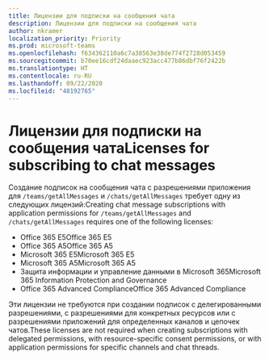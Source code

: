 ```yaml
---
title: Лицензии для подписки на сообщения чата
description: Лицензии для подписки на сообщения чата
author: nkramer
localization_priority: Priority
ms.prod: microsoft-teams
ms.openlocfilehash: f634362110a6c7a38563e38de774f2728d053459
ms.sourcegitcommit: b70ee16cdf24daaec923acc477b86dbf76f2422b
ms.translationtype: HT
ms.contentlocale: ru-RU
ms.lasthandoff: 09/22/2020
ms.locfileid: "48192765"
---
```

# <a name="licenses-for-subscribing-to-chat-messages"></a><span data-ttu-id="c165f-103">Лицензии для подписки на сообщения чата</span><span class="sxs-lookup"><span data-stu-id="c165f-103">Licenses for subscribing to chat messages</span></span>

<span data-ttu-id="c165f-104">Создание подписок на сообщения чата с разрешениями приложения для `/teams/getAllMessages` и `/chats/getAllMessages` требует одну из следующих лицензий:</span><span class="sxs-lookup"><span data-stu-id="c165f-104">Creating chat message subscriptions with application permissions for `/teams/getAllMessages` and `/chats/getAllMessages` requires one of the following licenses:</span></span>

* <span data-ttu-id="c165f-105">Office 365 E5</span><span class="sxs-lookup"><span data-stu-id="c165f-105">Office 365 E5</span></span>
* <span data-ttu-id="c165f-106">Office 365 A5</span><span class="sxs-lookup"><span data-stu-id="c165f-106">Office 365 A5</span></span>
* <span data-ttu-id="c165f-107">Microsoft 365 E5</span><span class="sxs-lookup"><span data-stu-id="c165f-107">Microsoft 365 E5</span></span>
* <span data-ttu-id="c165f-108">Microsoft 365 A5</span><span class="sxs-lookup"><span data-stu-id="c165f-108">Microsoft 365 A5</span></span>
* <span data-ttu-id="c165f-109">Защита информации и управление данными в Microsoft 365</span><span class="sxs-lookup"><span data-stu-id="c165f-109">Microsoft 365 Information Protection and Governance</span></span>
* <span data-ttu-id="c165f-110">Office 365 Advanced Compliance</span><span class="sxs-lookup"><span data-stu-id="c165f-110">Office 365 Advanced Compliance</span></span> 

<span data-ttu-id="c165f-111">Эти лицензии не требуются при создании подписок с делегированными разрешениями, с разрешениями для конкретных ресурсов или с разрешениями приложений для определенных каналов и цепочек чатов.</span><span class="sxs-lookup"><span data-stu-id="c165f-111">These licenses are not required when creating subscriptions with delegated permissions, with resource-specific consent permissions, or with application permissions for specific channels and chat threads.</span></span>
